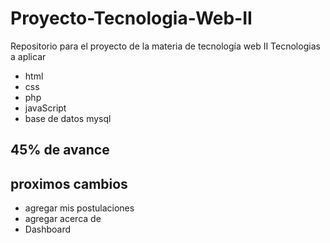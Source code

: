 # Proyecto-Tecnologia-Web-II
Repositorio para el proyecto de la materia de tecnología web II
Tecnologias a aplicar
* html
* css
* php
* javaScript
* base de datos mysql
## 45% de avance
## proximos cambios
* agregar mis postulaciones
* agregar acerca de
* Dashboard
